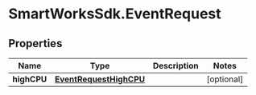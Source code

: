 # SmartWorksSdk.EventRequest

## Properties

Name | Type | Description | Notes
------------ | ------------- | ------------- | -------------
**highCPU** | [**EventRequestHighCPU**](EventRequestHighCPU.md) |  | [optional] 


